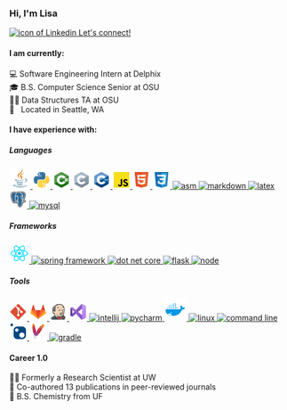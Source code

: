 ### Hi, I'm Lisa

<a href="https://www.linkedin.com/in/lisafanbettcher/" target="_blank">
  <img src="https://image.flaticon.com/icons/png/512/174/174857.png" alt="icon of Linkedin" width="16px" />
  Let's connect!
</a>

#### I am currently:
💻 Software Engineering Intern at Delphix  
🎓 B.S. Computer Science Senior at OSU  
👩‍🏫 Data Structures TA at OSU  
📍 &nbsp; Located in Seattle, WA

#### I have experience with:
##### Languages
<span>
  <!-- Java -->
  <a href="https://docs.oracle.com/en/java/javase/11/docs/api/index.html">
    <img src="https://github.com/vscode-icons/vscode-icons/raw/master/icons/file_type_jar.svg" alt="java" height="38px" />
  </a>
  <!-- Python -->
  <a href="https://www.python.org/">
    <img src="https://github.com/vscode-icons/vscode-icons/raw/master/icons/file_type_python.svg" alt="python" height="32px" />
  </a>
  <!-- C# -->
  <a href="https://docs.microsoft.com/en-us/dotnet/csharp/">
    <img src="https://github.com/vscode-icons/vscode-icons/raw/master/icons/file_type_csharp2.svg" alt="c sharp" height="32px" />
  </a>
  <!-- C -->
  <a href="https://docs.microsoft.com/en-us/cpp/c-language/">
    <img src="https://github.com/vscode-icons/vscode-icons/raw/master/icons/file_type_c3.svg" alt="c programming language" height="32px" />
  </a>
  <!-- C++ -->
  <a href="https://docs.microsoft.com/en-us/cpp/cpp/">
    <img src="https://github.com/vscode-icons/vscode-icons/raw/master/icons/file_type_cpp3.svg" alt="cpp c plus plus" height="32px" />
  </a>
  <!-- Javascript -->
  <a href="https://developer.mozilla.org/en-US/docs/Web/JavaScript/Reference">
    <img src="https://github.com/vscode-icons/vscode-icons/raw/master/icons/file_type_js_official.svg" alt="javascript" height="32px" />
  </a>
  <!-- html -->
  <a href="https://developer.mozilla.org/en-US/docs/Web/HTML">
    <img src="https://github.com/vscode-icons/vscode-icons/raw/master/icons/file_type_html.svg" alt="html" height="32px" />
  </a>
  <!-- css -->
  <a href="https://developer.mozilla.org/en-US/docs/Web/CSS">
    <img src="https://github.com/vscode-icons/vscode-icons/raw/master/icons/file_type_css.svg" alt="css" height="32px" />
  </a>
  <!-- asm -->
  <a href="https://docs.microsoft.com/en-us/cpp/assembler/masm/microsoft-macro-assembler-reference">
    <img src="https://docs.microsoft.com/en-us/cpp/media/index/logo-asm.svg" alt="asm" height="32px" />
  </a>
  <!-- markdown -->
  <a href="https://www.markdownguide.org/">
    <img src="https://upload.wikimedia.org/wikipedia/commons/4/48/Markdown-mark.svg" alt="markdown" height="24px" />
  </a>
  <!-- latex -->
  <a href="https://www.latex-project.org/">
    <img src="https://upload.wikimedia.org/wikipedia/commons/9/92/LaTeX_logo.svg" alt="latex" height="24px" />
  </a>
  <!-- PostgreSQL -->
  <a href="https://www.postgresql.org/docs/">
    <img src="https://github.com/vscode-icons/vscode-icons/raw/master/icons/file_type_pgsql.svg" alt="postgresql" height="32px" />
  </a>
  <!-- MySQL -->
  <a href="https://dev.mysql.com/doc/">
    <img src="https://upload.wikimedia.org/wikipedia/en/d/dd/MySQL_logo.svg" alt="mysql" height="32px" />
  </a>
</span>

##### Frameworks
<span>
  <!-- React -->
  <a href="https://reactjs.org/">
    <img src="https://github.com/vscode-icons/vscode-icons/raw/master/icons/file_type_reactjs.svg" alt="react" height="36px" />
  </a>
  <!-- Spring -->
  <a href="https://spring.io/">
    <img src="https://spring.io/images/projects/spring-edf462fec682b9d48cf628eaf9e19521.svg" alt="spring framework" height="32px" />
  </a>
  <!-- .NET Core -->
  <a href="https://docs.microsoft.com/en-us/dotnet/">
    <img src="https://upload.wikimedia.org/wikipedia/commons/e/ee/.NET_Core_Logo.svg" alt="dot net core" height="32px" />
  </a>
  <!-- Flask -->
  <a href="https://flask.palletsprojects.com/en/2.0.x/">
    <img src="https://www.vectorlogo.zone/logos/pocoo_flask/pocoo_flask-icon.svg" alt="flask" height="32px" />
  </a>
  <!-- node -->
  <a href="https://nodejs.org/en/docs/">
    <img src="https://upload.wikimedia.org/wikipedia/commons/d/d9/Node.js_logo.svg" alt="node" height="32px" />
  </a>
</span>

##### Tools
<span>
  <!-- Git -->
  <a href="https://git-scm.com/">
    <img src="https://github.com/vscode-icons/vscode-icons/raw/master/icons/file_type_git.svg" alt="git" height="32px" />
  </a>
  <!-- gitlab -->
  <a href="https://about.gitlab.com/">
    <img src="https://github.com/vscode-icons/vscode-icons/raw/master/icons/file_type_gitlab.svg" alt="gitlab" height="32px" />
  </a>
  <!-- Jenkins -->
  <a href="https://www.jenkins.io/">
  <img src="https://github.com/vscode-icons/vscode-icons/raw/master/icons/file_type_jenkins.svg" alt="jenkins" height="32px" />
  </a>
  <!-- Visual Studio -->
  <a href="https://visualstudio.microsoft.com/vs/">
    <img src="https://github.com/vscode-icons/vscode-icons/raw/master/icons/file_type_sln.svg" alt="visual studio" height="32px" />
  </a>
  <!-- IntelliJ -->
  <a href="https://www.jetbrains.com/idea/">
    <img src="https://upload.wikimedia.org/wikipedia/commons/9/9c/IntelliJ_IDEA_Icon.svg" alt="intellij" height="32px" />
  </a>
  <!-- PyCharm -->
  <a href="https://www.jetbrains.com/pycharm/">
    <img src="https://upload.wikimedia.org/wikipedia/commons/1/1d/PyCharm_Icon.svg" alt="pycharm" height="32px" />
  </a>
  <!-- docker -->
  <a href="https://www.docker.com/">
    <img src="https://github.com/vscode-icons/vscode-icons/raw/master/icons/file_type_docker2.svg" alt="docker" height="40px" />
  </a>
  <!-- linux -->
  <a href="https://www.linux.org/">
    <img src="https://upload.wikimedia.org/wikipedia/commons/3/35/Tux.svg" alt="linux" height="32px" />
  </a>
  <!-- command line -->
  <a href="https://www.gnu.org/software/bash/manual/bash.html">
    <img src="https://miro.medium.com/max/448/1*Fq0GuTM3LZ7S6I_mW1hD9A.png" alt="command line" height="32px" />
  </a>
  <!-- nuget -->
  <a href="https://www.nuget.org/">
    <img src="https://github.com/vscode-icons/vscode-icons/raw/master/icons/file_type_nuget.svg" alt="nuget" height="32px" />
  </a>
  <!-- maven -->
  <a href="https://maven.apache.org/">
    <img src="https://github.com/vscode-icons/vscode-icons/raw/master/icons/file_type_maven.svg" alt="maven" height="32px" />
  </a>
  <!-- gradle -->
  <a href="https://gradle.org/">
    <img src="https://gradle.com/wp-content/themes/fuel/assets/img/branding/gradle-elephant-icon-dark-green.svg" alt="gradle" width="32px" />
  </a>
</span>

#### Career 1.0
👩‍🔬 Formerly a Research Scientist at UW  
📄 Co-authored 13 publications in peer-reviewed journals  
🐊 B.S. Chemistry from UF

<!--
**lfbettcher/lfbettcher** is a ✨ _special_ ✨ repository because its `README.md` (this file) appears on your GitHub profile.
-->
